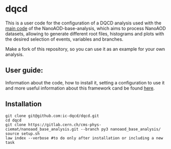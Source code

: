 # dqcd
This is a user code for the configuration of a DQCD analysis used with the [main code](https://gitlab.cern.ch/cms-phys-ciemat/nanoaod_base_analysis.git) of the NanoAOD-base-analysis, which aims to process NanoAOD datasets, allowing to generate different root files, histograms and plots with the desired selection of events, variables and branches.

Make a fork of this repository, so you can use it as an example for your own analysis.

## User guide:

Information about the code, how to install it, setting a configuration to use it and more useful information about this framework cand be found [here](https://nanoaod-base-analysis.readthedocs.io).

## Installation

```
git clone git@github.com:ic-dqcd/dqcd.git
cd dqcd
git clone https://gitlab.cern.ch/cms-phys-ciemat/nanoaod_base_analysis.git --branch py3 nanoaod_base_analysis/
source setup.sh
law index --verbose #to do only after installation or including a new task
```
